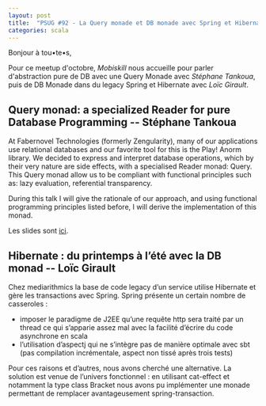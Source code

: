```yaml
---
layout: post
title:  "PSUG #92 - La Query monade et DB monade avec Spring et Hibernate"
categories: scala
---
```


Bonjour à tou•te•s,

Pour ce meetup d'octobre, *Mobiskill* nous accueille pour parler d'abstraction pure de DB avec une Query Monade avec *Stéphane Tankoua*, puis de DB Monade dans du legacy Spring et Hibernate avec *Loïc Girault*.


## Query monad: a specialized Reader for pure Database Programming -- Stéphane Tankoua

At Fabernovel Technologies (formerly Zengularity), many of our applications use relational databases and our favorite tool for this is the Play! Anorm library. We decided to express and interpret database operations, which by their very nature are side effects, with a specialised Reader monad: Query. This Query monad allow us to be compliant with functional principles such as: lazy evaluation, referential transparency.

During this talk I will give the rationale of our approach, and using functional programming principles listed before, I will derive the implementation of this monad.

Les slides sont [ici](https://www.slideshare.net/faberNovel/talk-query-monad).



## Hibernate : du printemps à l’été avec la DB monad -- Loïc Girault

Chez mediarithmics la base de code legacy d’un service utilise Hibernate et gère les transactions avec Spring. Spring présente
un certain nombre de casseroles :
* imposer le paradigme de J2EE qu’une requête http sera traité par un thread ce qui s’apparie assez mal avec la facilité 
d’écrire du code asynchrone en scala
* l’utilisation d’aspectj qui ne s’intègre pas de manière optimale avec sbt (pas compilation incrémentale, aspect non tissé 
après trois tests)

Pour ces raisons et d’autres, nous avons cherché une alternative. La solution est venue de l’univers fonctionnel : en 
utilisant cat-effect et notamment la type class Bracket nous avons pu implémenter une monade permettant de remplacer 
avantageusement spring-transaction.

